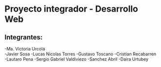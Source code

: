 # Proyecto integrador - Desarrollo Web

## Integrantes: 
-Ma. Victoria Urcola  
-Javier Sosa
-Lucas Nicolas Torres
-Gustavo Toscano
-Cristian Recabarren
-Lautaro Pena
-Sergio Gabriel Valdiviezo
-Sanchez Abril
-Daira Urtubey
